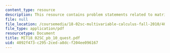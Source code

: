 ```yaml
---
content_type: resource
description: This resource contains problem statements related to matrix multiplication.
file: null
file_location: /coursemedia/18-02sc-multivariable-calculus-fall-2010/4092f473c2952ceda8dcf204ee096167_MIT18_02SC_pb_10_quest.pdf
file_type: application/pdf
resourcetype: Document
title: MIT18_02SC_pb_10_quest.pdf
uid: 4092f473-c295-2ced-a8dc-f204ee096167
---
```

